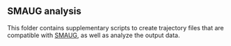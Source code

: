 ## SMAUG analysis

This folder contains supplementary scripts to create trajectory files that are compatible with [SMAUG](https://github.com/BiteenMatlab/SMAUG), as well as analyze the output data.